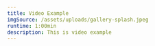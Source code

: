```yaml
---
title: Video Example
imgSource: /assets/uploads/gallery-splash.jpeg
runtime: 1:00min
description: This is video example
---
```

